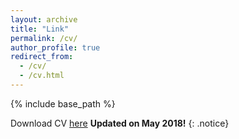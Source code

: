 ```yaml
---
layout: archive
title: "Link"
permalink: /cv/
author_profile: true
redirect_from: 
  - /cv/
  - /cv.html
---
```


{% include base_path %}



Download CV [here](http://academicpages.github.io/files/Anup_Deshmukh_2p.pdf) **Updated on May 2018!** 
{: .notice}

